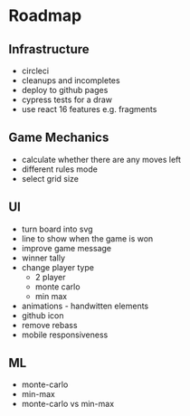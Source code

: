 # Roadmap

## Infrastructure

* circleci
* cleanups and incompletes
* deploy to github pages
* cypress tests for a draw
* use react 16 features e.g. fragments

## Game Mechanics

* calculate whether there are any moves left
* different rules mode
* select grid size

## UI

* turn board into svg
* line to show when the game is won
* improve game message
* winner tally
* change player type
  * 2 player
  * monte carlo
  * min max
* animations - handwitten elements
* github icon
* remove rebass
* mobile responsiveness

## ML

* monte-carlo
* min-max
* monte-carlo vs min-max
